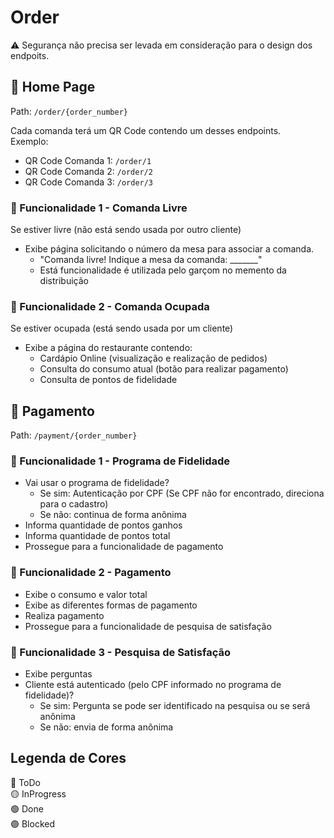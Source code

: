 # Order

:warning: Segurança não precisa ser levada em consideração para o design dos endpoits.

## :red_circle: Home Page

Path: `/order/{order_number}`

Cada comanda terá um QR Code contendo um desses endpoints.  
Exemplo:
* QR Code Comanda 1: `/order/1`
* QR Code Comanda 2: `/order/2`
* QR Code Comanda 3: `/order/3`

### :red_circle: Funcionalidade 1 - Comanda Livre

Se estiver livre (não está sendo usada por outro cliente)

* Exibe página solicitando o número da mesa para associar a comanda.  
  * "Comanda livre! Indique a mesa da comanda: _______"
  * Está funcionalidade é utilizada pelo garçom no memento da distribuição

### :red_circle: Funcionalidade 2 - Comanda Ocupada

Se estiver ocupada (está sendo usada por um cliente)

* Exibe a página do restaurante contendo:
  * Cardápio Online (visualização e realização de pedidos)
  * Consulta do consumo atual (botão para realizar pagamento)
  * Consulta de pontos de fidelidade

## :red_circle: Pagamento

Path: `/payment/{order_number}`

### :red_circle: Funcionalidade 1 - Programa de Fidelidade

* Vai usar o programa de fidelidade?
  * Se sim: Autenticação por CPF (Se CPF não for encontrado, direciona para o cadastro)
  * Se não: continua de forma anônima
* Informa quantidade de pontos ganhos
* Informa quantidade de pontos total
* Prossegue para a funcionalidade de pagamento

### :red_circle: Funcionalidade 2 - Pagamento

* Exibe o consumo e valor total
* Exibe as diferentes formas de pagamento
* Realiza pagamento
* Prossegue para a funcionalidade de pesquisa de satisfação

### :red_circle: Funcionalidade 3 - Pesquisa de Satisfação

* Exibe perguntas
* Cliente está autenticado (pelo CPF informado no programa de fidelidade)?
  * Se sim: Pergunta se pode ser identificado na pesquisa ou se será anônima
  * Se não: envia de forma anônima

## Legenda de Cores

:red_circle: ToDo  
:yellow_circle: InProgress  
:green_circle: Done  
:purple_circle: Blocked
